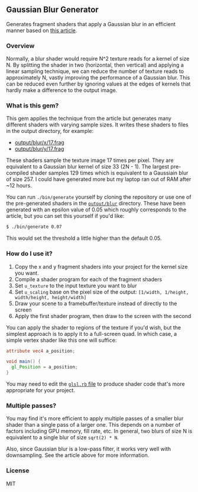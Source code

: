 ## Gaussian Blur Generator

Generates fragment shaders that apply a Gaussian blur in an efficient manner
based on
[this article](http://rastergrid.com/blog/2010/09/efficient-gaussian-blur-with-linear-sampling/).

### Overview

Normally, a blur shader would require N^2 texture reads for a kernel of size N.
By splitting the shader in two (horizontal, then vertical) and applying a linear
sampling technique, we can reduce the number of texture reads to approximately
N, vastly improving the performance of a Gaussian blur. This can be reduced even
further by ignoring values at the edges of kernels that hardly make a difference
to the output image.

### What is this gem?

This gem applies the technique from the article but generates many different
shaders with varying sample sizes. It writes these shaders to files in the
output directory, for example:

- [output/blur/x/17.frag](output/blur/x/17.frag)
- [output/blur/y/17.frag](output/blur/y/17.frag)

These shaders sample the texture image 17 times per pixel. They are equivalent
to a Gaussian blur kernel of size 33 (2N - 1). The largest pre-compiled shader
samples 129 times which is equivalent to a Gaussiain blur of size 257. I could
have generated more but my laptop ran out of RAM after ~12 hours.

You can run `./bin/generate` yourself by cloning the repository or use one of
the pre-generated shaders in the [`output/blur`](output/blur) directory. These
have been generated with an epsilon value of 0.05 which roughly corresponds to
the article, but you can set this yourself if you'd like:

```sh
$ ./bin/generate 0.07
```

This would set the threshold a little higher than the default 0.05.

### How do I use it?

1. Copy the x and y fragment shaders into your project for the kernel size you want.
2. Compile a shader program for each of the fragment shaders
3. Set `u_texture` to the input texture you want to blur
4. Set `u_scaling` base on the pixel size of the output: `[1/width, 1/height, width/height, height/width]`
5. Draw your scene to a framebuffer/texture instead of directly to the screen
6. Apply the first shader program, then draw to the screen with the second

You can apply the shader to regions of the texture if you'd wish, but the
simplest approach is to apply it to a full-screen quad. In which case, a simple
vertex shader like this one will suffice:

```glsl
attribute vec4 a_position;

void main() {
  gl_Position = a_position;
}
```

You may need to edit the [`glsl.rb` file](lib/gaussian_blur_generator/glsl.rb)
to produce shader code that's more appropriate for your project.

### Multiple passes?

You may find it's more efficient to apply multiple passes of a smaller blur
shader than a single pass of a larger one. This depends on a number of factors
including GPU memory, fill rate, etc. In general, two blurs of size N is
equivalent to a single blur of size `sqrt(2) * N`.

Also, since Gaussian blur is a low-pass filter, it works very well with
downsampling. See the article above for more information.

### License

MIT
